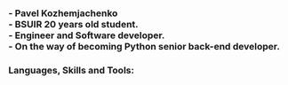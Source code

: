 <h3><a>
- Pavel Kozhemjachenko<br>
- BSUIR  20 years old student. <br>
- Engineer and Software developer. <br>
- On the way of becoming Python senior back-end developer. <br>
</h3>

<h3>Languages, Skills and Tools: <br>

</h3>
